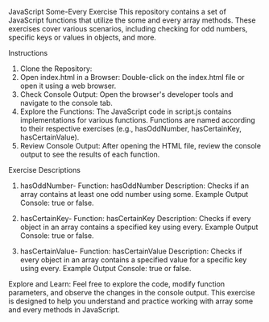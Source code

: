 JavaScript Some-Every Exercise
This repository contains a set of JavaScript functions that utilize the some and every array methods. These exercises cover various scenarios, including checking for odd numbers, specific keys or values in objects, and more.

Instructions
1. Clone the Repository:
2. Open index.html in a Browser:
   Double-click on the index.html file or open it using a web browser.
3. Check Console Output:
   Open the browser's developer tools and navigate to the console tab.
4. Explore the Functions:
   The JavaScript code in script.js contains implementations for various functions.
   Functions are named according to their respective exercises (e.g., hasOddNumber, hasCertainKey, hasCertainValue).
5. Review Console Output:
   After opening the HTML file, review the console output to see the results of each function.

Exercise Descriptions
1. hasOddNumber-
   Function: hasOddNumber
   Description: Checks if an array contains at least one odd number using some.
   Example Output Console: true or false.

2. hasCertainKey-
   Function: hasCertainKey
   Description: Checks if every object in an array contains a specified key using every.
   Example Output Console: true or false.

3. hasCertainValue-
   Function: hasCertainValue
   Description: Checks if every object in an array contains a specified value for a specific key using every.
   Example Output Console: true or false.

Explore and Learn:
Feel free to explore the code, modify function parameters, and observe the changes in the console output. 
This exercise is designed to help you understand and practice working with array some and every methods in JavaScript.
